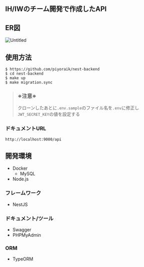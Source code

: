 ## IH/IWのチーム開発で作成したAPI

## ER図
![Untitled](https://user-images.githubusercontent.com/42093052/150925254-1ca40d4b-1a4f-44b4-a065-26605f4a51ac.png)

## 使用方法
```console:console
$ https://github.com/piyoraik/nest-backend
$ cd nest-backend
$ make up
$ make migration.sync
```
>### ※注意※
>クローンしたあとに`.env.sample`のファイル名を`.env`に修正し  
>`JWT_SECRET_KEY`の値を設定する

### ドキュメントURL
```
http://localhost:9000/api
```

## 開発環境
- Docker
  - MySQL
- Node.js
### フレームワーク
- NestJS

### ドキュメント/ツール
- Swagger
- PHPMyAdmin

### ORM
- TypeORM
